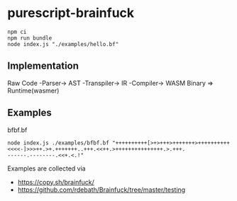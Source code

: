 # purescript-brainfuck

```
npm ci
npm run bundle
node index.js "./examples/hello.bf"
```

## Implementation

Raw Code -Parser-> AST -Transpiler-> IR -Compiler-> WASM Binary => Runtime(wasmer)

## Examples

bfbf.bf

```
node index.js ./examples/bfbf.bf "++++++++++[>+>+++>+++++++>++++++++++<<<<-]>>>++.>+.+++++++..+++.<<++.>+++++++++++++++.>.+++.
------.--------.<<+.<.!"
```

Examples are collected via

- https://copy.sh/brainfuck/
- https://github.com/rdebath/Brainfuck/tree/master/testing
